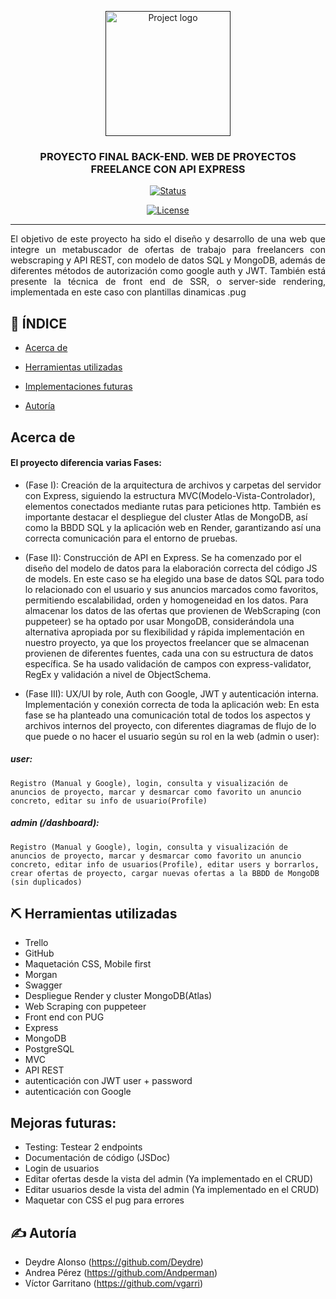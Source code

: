 <p align="center">
  <a href="" rel="noopener">
 <img width=200px height=200px src="https://www.sevillaemprendedora.org/wp-content/uploads/2024/03/The-Bridge.png" alt="Project logo"></a>
</p>

<h3 align="center">PROYECTO FINAL BACK-END. WEB DE PROYECTOS FREELANCE CON API EXPRESS</h3>

<div align="center">

[![Status](https://img.shields.io/badge/status-active-success.svg)]()

[![License](https://img.shields.io/badge/license-MIT-blue.svg)](/LICENSE)

</div>

---

<p align="justify"> El objetivo de este proyecto ha sido el diseño y desarrollo de una web que integre un metabuscador de ofertas de trabajo para freelancers con webscraping y API REST, con modelo de datos SQL y MongoDB, además de diferentes métodos de autorización como google auth y JWT. También está presente la técnica de front end de SSR, o server-side rendering, implementada en este caso con plantillas dinamicas .pug
    <br> 
</p>

## 📝 ÍNDICE

- [Acerca de](#about)
- [Herramientas utilizadas](#built_using)
- [Implementaciones futuras](#implementacionesf)

- [Autoría](#authors)


##  Acerca de <a name = "about"></a>
#### El proyecto diferencia varias Fases:
<p align="justify">

- (Fase I): Creación de la arquitectura de archivos y carpetas del servidor con Express, siguiendo la estructura MVC(Modelo-Vista-Controlador), elementos conectados mediante rutas para peticiones http. También es importante destacar el despliegue del cluster Atlas de MongoDB, así como la BBDD SQL y la aplicación web en Render, garantizando así una correcta comunicación para el entorno de pruebas. 

- (Fase II): Construcción de API en Express. Se ha comenzado por el diseño del modelo de datos para la elaboración correcta del código JS de models. En este caso se ha elegido una base de datos SQL para todo lo relacionado con el usuario y sus anuncios marcados como favoritos, permitiendo escalabilidad, orden y homogeneidad en los datos. Para almacenar los datos de las ofertas que provienen de WebScraping (con puppeteer) se ha optado por usar MongoDB, considerándola una alternativa apropiada por su flexibilidad y rápida implementación en nuestro proyecto, ya que los proyectos freelancer que se almacenan provienen de diferentes fuentes, cada una con su estructura de datos específica. Se ha usado validación de campos con express-validator, RegEx y validación a nivel de ObjectSchema.


- (Fase III): UX/UI by role, Auth con Google, JWT y autenticación interna. Implementación y conexión correcta de toda la aplicación web:
En esta fase se ha planteado una comunicación total de todos los aspectos y archivos internos del proyecto, con diferentes diagramas de flujo de lo que puede o no hacer el usuario según su rol en la web (admin o user):
##### user: 
    Registro (Manual y Google), login, consulta y visualización de anuncios de proyecto, marcar y desmarcar como favorito un anuncio concreto, editar su info de usuario(Profile)

##### admin (/dashboard): 
    Registro (Manual y Google), login, consulta y visualización de anuncios de proyecto, marcar y desmarcar como favorito un anuncio concreto, editar info de usuarios(Profile), editar users y borrarlos, crear ofertas de proyecto, cargar nuevas ofertas a la BBDD de MongoDB (sin duplicados)
</p>



## ⛏️ Herramientas utilizadas <a name = "built_using"></a>


- Trello
- GitHub
- Maquetación CSS, Mobile first
- Morgan
- Swagger
- Despliegue Render y cluster MongoDB(Atlas)
- Web Scraping con puppeteer
- Front end con PUG
- Express
- MongoDB
- PostgreSQL
- MVC
- API REST
- autenticación con JWT user + password
- autenticación con Google



## Mejoras futuras: <a name = "implementacionesf"></a>

- Testing: Testear 2 endpoints
- Documentación de código (JSDoc)
- Login de usuarios
- Editar ofertas desde la vista del admin (Ya implementado en el CRUD)
- Editar usuarios desde la vista del admin (Ya implementado en el CRUD)
- Maquetar con CSS el pug para errores







## ✍️ Autoría <a name = "authors"></a>
- Deydre Alonso (https://github.com/Deydre)
- Andrea Pérez (https://github.com/Andperman)
- Víctor Garritano (https://github.com/vgarri)